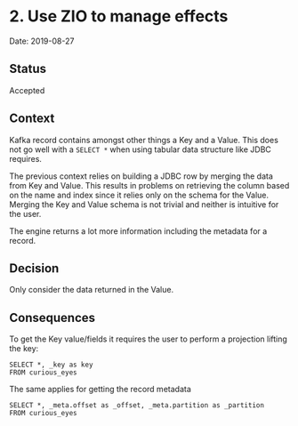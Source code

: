 # 2. Use ZIO to manage effects

Date: 2019-08-27

## Status

Accepted

## Context


Kafka record contains amongst other things a Key and a Value. This does not go well with a `SELECT *` 
when using tabular data structure like JDBC requires.

The previous context relies on building a JDBC row by merging the data from Key and Value.
This results in problems on retrieving the column based on the name and index since it relies only on the schema for the Value.
Merging the Key and Value schema is not trivial and neither is intuitive for the user. 

The engine returns a lot more information including the metadata for a record. 

## Decision

Only consider the data returned in the Value. 

## Consequences

To get the Key value/fields it requires the user to perform a projection lifting the key:

```$sql
SELECT *, _key as key
FROM curious_eyes
```

The same applies for getting the record metadata

```$sql
SELECT *, _meta.offset as _offset, _meta.partition as _partition
FROM curious_eyes
```